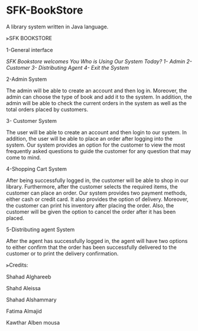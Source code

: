 # SFK-BookStore
A library system written in Java language.

⫸SFK BOOKSTORE



1-General interface

*SFK Bookstore welcomes You*
*Who is Using Our System Today?*
 *1- Admin*
 *2- Customer*
 *3- Distributing Agent*
 *4- Exit the System*
   
                    
2-Admin System

The admin will be able to create an account and then log in. Moreover, the admin can choose the type of book and add it to the system. In addition, the admin will be able to check the current orders in the system as well as the total orders placed by customers.

3- Customer System 

The user will be able to create an account and then login to our system. In addition, the user will be able to place an order after logging into the system. Our system provides an option for the customer to view the most frequently asked questions to guide the customer for any question that may come to mind.

4-Shopping Cart System

After being successfully logged in, the customer will be able to shop in our library. Furthermore, after the customer selects the required items, the customer can place an order. Our system provides two payment methods, either cash or credit card. It also provides the option of delivery.  Moreover, the customer can print his inventory after placing the order.  Also, the customer will be given the option to cancel the order after it has been placed.

5-Distributing agent System

After the agent has successfully logged in, the agent will have two options to either confirm that the order has been successfully delivered to the customer or to print the delivery confirmation.




⫸Credits:

Shahad Alghareeb

Shahd Aleissa

Shahad Alshammary

Fatima Almajid

Kawthar Alben mousa

